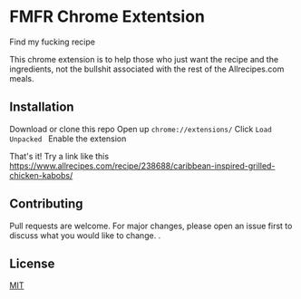 # FMFR Chrome Extentsion

Find my fucking recipe

This chrome extension is to help those who just want the recipe and the ingredients, not the bullshit associated with the rest of the Allrecipes.com meals.

## Installation

Download or clone this repo
Open up `chrome://extensions/`
Click `Load Unpacked `
Enable the extension

That's it!
Try a link like this
https://www.allrecipes.com/recipe/238688/caribbean-inspired-grilled-chicken-kabobs/

## Contributing

Pull requests are welcome. For major changes, please open an issue first to discuss what you would like to change.
.

## License

[MIT](https://choosealicense.com/licenses/mit/)
